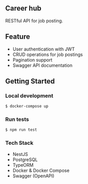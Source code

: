 ## Career hub
RESTful API for job posting.

## Feature
- User authentication with JWT
- CRUD operations for job postings
- Pagination support
- Swagger API documentation

## Getting Started

### Local development

```bash
$ docker-compose up
```

### Run tests

```bash
$ npm run test
```

### Tech Stack
- NestJS
- PostgreSQL
- TypeORM
- Docker & Docker Compose
- Swagger (OpenAPI)